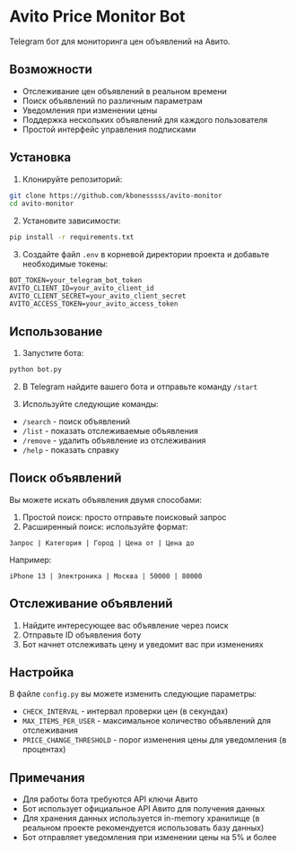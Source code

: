 # Avito Price Monitor Bot

Telegram бот для мониторинга цен объявлений на Авито.

## Возможности

- Отслеживание цен объявлений в реальном времени
- Поиск объявлений по различным параметрам
- Уведомления при изменении цены
- Поддержка нескольких объявлений для каждого пользователя
- Простой интерфейс управления подписками

## Установка

1. Клонируйте репозиторий:
```bash
git clone https://github.com/kbonesssss/avito-monitor
cd avito-monitor
```

2. Установите зависимости:
```bash
pip install -r requirements.txt
```

3. Создайте файл `.env` в корневой директории проекта и добавьте необходимые токены:
```
BOT_TOKEN=your_telegram_bot_token
AVITO_CLIENT_ID=your_avito_client_id
AVITO_CLIENT_SECRET=your_avito_client_secret
AVITO_ACCESS_TOKEN=your_avito_access_token
```

## Использование

1. Запустите бота:
```bash
python bot.py
```

2. В Telegram найдите вашего бота и отправьте команду `/start`

3. Используйте следующие команды:
- `/search` - поиск объявлений
- `/list` - показать отслеживаемые объявления
- `/remove` - удалить объявление из отслеживания
- `/help` - показать справку

## Поиск объявлений

Вы можете искать объявления двумя способами:

1. Простой поиск: просто отправьте поисковый запрос
2. Расширенный поиск: используйте формат:
```
Запрос | Категория | Город | Цена от | Цена до
```
Например:
```
iPhone 13 | Электроника | Москва | 50000 | 80000
```

## Отслеживание объявлений

1. Найдите интересующее вас объявление через поиск
2. Отправьте ID объявления боту
3. Бот начнет отслеживать цену и уведомит вас при изменениях

## Настройка

В файле `config.py` вы можете изменить следующие параметры:

- `CHECK_INTERVAL` - интервал проверки цен (в секундах)
- `MAX_ITEMS_PER_USER` - максимальное количество объявлений для отслеживания
- `PRICE_CHANGE_THRESHOLD` - порог изменения цены для уведомления (в процентах)

## Примечания

- Для работы бота требуются API ключи Авито
- Бот использует официальное API Авито для получения данных
- Для хранения данных используется in-memory хранилище (в реальном проекте рекомендуется использовать базу данных)
- Бот отправляет уведомления при изменении цены на 5% и более 
